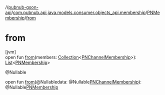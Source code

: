 //[pubnub-gson-api](../../../index.md)/[com.pubnub.api.java.models.consumer.objects_api.membership](../index.md)/[PNMembership](index.md)/[from](from.md)

# from

[jvm]\
open fun [from](from.md)(members: [Collection](https://docs.oracle.com/javase/8/docs/api/java/util/Collection.html)&lt;[PNChannelMembership](../../../../../pubnub-kotlin/pubnub-kotlin-api/pubnub-kotlin-api/com.pubnub.api.models.consumer.objects.membership/-p-n-channel-membership/index.md)&gt;): [List](https://docs.oracle.com/javase/8/docs/api/java/util/List.html)&lt;[PNMembership](index.md)&gt;

@Nullable

open fun [from](from.md)(@Nullabledata: @Nullable[PNChannelMembership](../../../../../pubnub-kotlin/pubnub-kotlin-api/pubnub-kotlin-api/com.pubnub.api.models.consumer.objects.membership/-p-n-channel-membership/index.md)): @Nullable[PNMembership](index.md)
